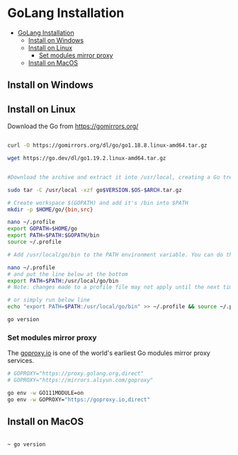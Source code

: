 # GoLang Installation

- [GoLang Installation](#golang-installation)
  - [Install on Windows](#install-on-windows)
  - [Install on Linux](#install-on-linux)
    - [Set modules mirror proxy](#set-modules-mirror-proxy)
  - [Install on MacOS](#install-on-macos)

## Install on Windows



## Install on Linux

Download the Go from <https://gomirrors.org/>

```sh

curl -O https://gomirrors.org/dl/go/go1.18.8.linux-amd64.tar.gz

wget https://go.dev/dl/go1.19.2.linux-amd64.tar.gz


#Download the archive and extract it into /usr/local, creating a Go tree in /usr/local/go. For example:

sudo tar -C /usr/local -xzf go$VERSION.$OS-$ARCH.tar.gz

# Create workspace $(GOPATH) and add it's /bin into $PATH
mkdir -p $HOME/go/{bin,src}

nano ~/.profile
export GOPATH=$HOME/go
export PATH=$PATH:$GOPATH/bin
source ~/.profile

# Add /usr/local/go/bin to the PATH environment variable. You can do this by adding this line to your /etc/profile (for a system-wide installation) or $HOME/.profile:

nano ~/.profile
# and put the line below at the bottom
export PATH=$PATH:/usr/local/go/bin
# Note: changes made to a profile file may not apply until the next time you log into your computer. To apply the changes immediately, just run the shell commands directly or execute them from the profile using a command such as source $HOME/.profile.

# or simply run below line
echo "export PATH=$PATH:/usr/local/go/bin" >> ~/.profile && source ~/.profile

go version

```

### Set modules mirror proxy

The [goproxy.io](https://goproxy.io/) is one of the world's earliest Go modules mirror proxy services.

```sh
# GOPROXY="https://proxy.golang.org,direct"
# GOPROXY="https://mirrors.aliyun.com/goproxy"

go env -w GO111MODULE=on
go env -w GOPROXY="https://goproxy.io,direct"

```

## Install on MacOS

```shell

~ go version

```